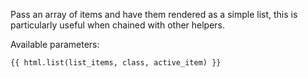 Pass an array of items and have them rendered as a simple list, this is particularly useful when chained with other helpers.

Available parameters:

    {{ html.list(list_items, class, active_item) }}
